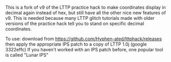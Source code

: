 This is a fork of v9 of the LTTP practice hack to make coordinates display
in decimal again instead of hex, but still have all the other nice new
features of v9. This is needed because many LTTP glitch tutorials made with
older versions of the practice hack tell you to stand on specific decimal
coordinates.

To use: download from https://github.com/Hyphen-ated/lttphack/releases
then apply the appropriate IPS patch to a copy of LTTP 1.0j
(google 3322effc)
If you haven't worked with an IPS patch before, one popular tool is called
"Lunar IPS"
